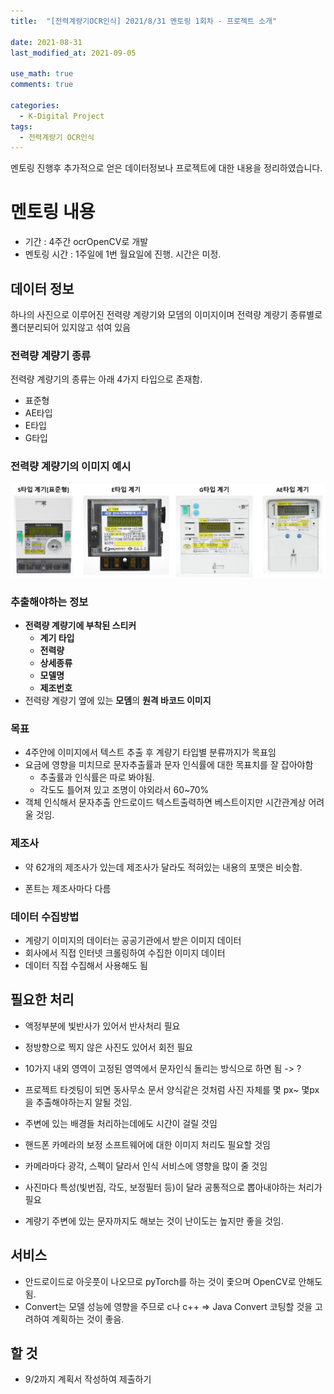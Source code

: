 ```yaml
---
title:  "[전력계량기OCR인식] 2021/8/31 멘토링 1회차 - 프로젝트 소개"

date: 2021-08-31
last_modified_at: 2021-09-05

use_math: true
comments: true

categories:
  - K-Digital Project
tags:
  - 전력계량기 OCR인식
---
```






멘토링 진행후 추가적으로 얻은 데이터정보나 프로젝트에 대한 내용을 정리하였습니다.





# 멘토링 내용

- 기간 : 4주간 ocrOpenCV로 개발
- 멘토링 시간 : 1주일에 1번 월요일에 진행. 시간은 미정.



## 데이터 정보

하나의 사진으로 이루어진 전력량 계량기와 모뎀의 이미지이며 전력량 계량기 종류별로 폴더분리되어 있지않고 섞여 있음



### 전력량 계량기 종류

전력량 계량기의 종류는 아래 4가지 타입으로 존재함.

- 표준형
- AE타입
- E타입
- G타입





### 전력량 계량기의 이미지 예시

![52_K-Digital_Training_Project_1.png](\assets\images\52_K-Digital_Training_Project_1.png)





### 추출해야하는 정보

- **전력량 계량기에 부착된 스티커**
  -  **계기 타입**
  - **전력량**
  - **상세종류**
  - **모델명**
  - **제조번호**
- 전력량 계량기 옆에 있는 **모뎀**의 **원격 바코드 이미지**





### 목표

- 4주안에 이미지에서 텍스트 추출 후 계량기 타입별 분류까지가 목표임
- 요금에 영향을 미치므로 문자추출률과 문자 인식률에 대한 목표치를 잘 잡아야함
  - 추출률과 인식률은 따로 봐야됨. 
  - 각도도 틀어져 있고 조명이 야외라서 60~70%
- 객체 인식해서 문자추출 안드로이드 텍스트출력하면 베스트이지만 시간관계상 어려울 것임.





### 제조사

- 약 62개의 제조사가 있는데 제조사가 달라도 적혀있는 내용의 포맷은 비슷함.

- 폰트는 제조사마다 다름





### 데이터 수집방법

- 계량기 이미지의 데이터는 공공기관에서 받은 이미지 데이터
- 회사에서 직접 인터넷 크롤링하여 수집한 이미지 데이터
- 데이터 직접 수집해서 사용해도 됨





## 필요한 처리

- 액정부분에 빛반사가 있어서 반사처리 필요
- 정방향으로 찍지 않은 사진도 있어서 회전 필요
- 10가지 내외 영역이 고정된 영역에서 문자인식 돌리는 방식으로 하면 됨 -> ?

- 프로젝트 타겟팅이 되면 동사무소 문서 양식같은 것처럼 사진 자체를 몇 px~ 몇px을 추출해야하는지 알될 것임.
- 주변에 있는 배경들 처리하는데에도 시간이 걸릴 것임
- 핸드폰 카메라의 보정 소프트웨어에 대한 이미지 처리도 필요할 것임
- 카메라마다 광각, 스펙이 달라서 인식 서비스에 영향을 많이 줄 것임
- 사진마다 특성(빛번짐, 각도, 보정필터 등)이 달라 공통적으로 뽑아내야하는 처리가 필요

- 계량기 주변에 있는 문자까지도 해보는 것이 난이도는 높지만 좋을 것임.





## 서비스

- 안드로이드로 아웃풋이 나오므로 pyTorch를 하는 것이 좇으며 OpenCV로 안해도 됨.
- Convert는 모델 성능에 영향을 주므로 c나 c++ => Java Convert 코팅할 것을 고려하여 계획하는 것이 좋음. 





## 할 것

- 9/2까지 계획서 작성하여 제출하기
